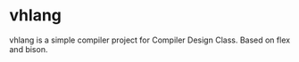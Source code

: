 vhlang
======

vhlang is a simple compiler project for Compiler Design Class. Based on flex and bison.
